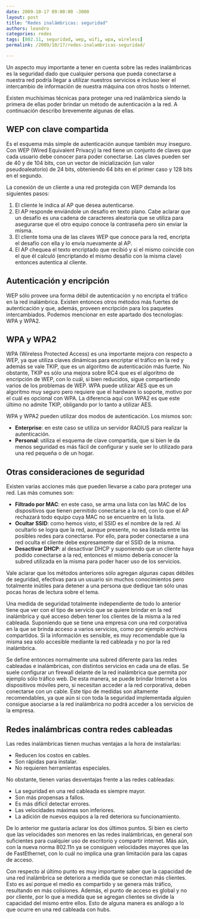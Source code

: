 ```yaml
---
date: 2009-10-17 09:00:00 -3000
layout: post
title: "Redes inalámbricas: seguridad"
authors: leandro
categories: redes
tags: [802.11, seguridad, wep, wifi, wpa, wireless]
permalink: /2009/10/17/redes-inalambricas-seguridad/

---
```


Un aspecto muy importante a tener en cuenta sobre las redes inalámbricas es la
seguridad dado que cualquier persona que pueda conectarse a nuestra red podría
llegar a utilizar nuestros servicios e incluso leer el intercambio de
información de nuestra máquina con otros hosts o Internet. <!-- more -->

Existen muchísimas técnicas para proteger una red inalámbrica siendo la primera
de ellas poder brindar un método de autenticación a la red. A continuación
describo brevemente algunas de ellas.

## WEP con clave compartida

Es el esquema más simple de autenticación aunque también muy inseguro. Con WEP
(Wired Equivalent Privacy) la red tiene un conjunto de claves que cada usuario
debe conocer para poder conectarse. Las claves pueden ser de 40 y de 104 bits,
con un vector de inicialización (un valor pseudoaleatorio) de 24 bits,
obteniendo 64 bits en el primer caso y 128 bits en el segundo.

La conexión de un cliente a una red protegida con WEP demanda los siguientes
pasos:

1. El cliente le indica al AP que desea autenticarse.
2. El AP responde enviándole un desafío en texto plano. Cabe aclarar que un
desafío es una cadena de caracteres aleatoria que se utiliza para asegurarse que
el otro equipo conoce la contraseña pero sin enviar la misma.
3. El cliente toma una de las claves WEP que conoce para la red, encripta el
desafío con ella y lo envía nuevamente al AP.
4. El AP chequea el texto encriptado que recibió y si el mismo coincide con
el que él calculó (encriptando el mismo desafío con la misma clave) entonces
autentica al cliente.

## Autenticación y encripción

WEP sólo provee una forma débil de autenticación y no encripta el tráfico en la
red inalámbrica. Existen entonces otros métodos más fuertes de autenticación y
que, además, proveen encripción para los paquetes intercambiados. Podemos
mencionar en este apartado dos tecnologías: WPA y WPA2.

## WPA y WPA2

WPA (Wireless Protected Access) es una importante mejora con respecto a WEP, ya
que utiliza claves dinámicas para encriptar el tráfico en la red y además se
vale TKIP, que es un algoritmo de autenticación más fuerte. No obstante, TKIP es
sólo una mejora sobre RC4 que es el algoritmo de encripción de WEP, con lo cuál,
si bien reducidos, sigue compartiendo varios de los problemas de WEP. WPA puede
utilizar AES que es un algoritmo muy seguro pero requiere que el hardware lo
soporte, motivo por el cuál es opcional con WPA. La diferencia aquí con WPA2 es
que este último no admite TKIP, obligando por lo tanto a utilizar AES.

WPA y WPA2 pueden utilizar dos modos de autenticación. Los mismos son:

* **Enterprise**: en este caso se utiliza un servidor RADIUS para realizar la
autenticación.
* **Personal**: utiliza el esquema de clave compartida, que si bien le da menos
seguridad es más fácil de configurar y suele ser lo utilizado para una red
pequeña o de un hogar.

## Otras consideraciones de seguridad

Existen varias acciones más que pueden llevarse a cabo para proteger una red.
Las más comunes son:

* **Filtrado por MAC**: en este caso, se arma una lista con las MAC de los
dispositivos que tienen permitido conectarse a la red, con lo que el AP
rechazará todo equipo cuya MAC no se encuentre en la lista.
* **Ocultar SSID**: como hemos visto, el SSID es el nombre de la red. Al
ocultarlo se logra que la red, aunque presente, no sea listada entre las
posibles redes para conectarse. Por ello, para poder conectarse a una red oculta
el cliente debe expresamente dar el SSID de la misma.
* **Desactivar DHCP**: al desactivar DHCP y suponiendo que un cliente haya
podido conectarse a la red, entonces el mismo debería conocer la subred
utilizada en la misma para poder hacer uso de los servicios.

Vale aclarar que los métodos anteriores sólo agregan algunas capas débiles de
seguridad, efectivas para un usuario sin muchos conocimientos pero totalmente
inútiles para detener a una persona que dedique tan sólo unas pocas horas de
lectura sobre el tema.

Una medida de seguridad totalmente independiente de todo lo anterior tiene que
ver con el tipo de servicio que se quiere brindar en la red inalámbrica y qué
acceso deben tener los clientes de la misma a la red cableada. Suponiendo que se
tiene una empresa con una red corporativa en la que se brinda acceso a varios
servicios, como por ejemplo archivos compartidos. Si la información es sensible,
es muy recomendable que la misma sea sólo accesible mediante la red cableada y
no por la red inalámbrica.

Se define entonces normalmente una subred diferente para las redes cableadas e
inalámbricas, con distintos servicios en cada una de ellas. Se suele configurar
un firewall delante de la red inalámbrica que permita por ejemplo sólo tráfico
web. De esta manera, se puede brindar Internet a los dispositivos móviles pero,
si necesitan acceder a la red corporativa, deben conectarse con un cable. Este
tipo de medidas son altamente recomendables, ya que aún si con toda la seguridad
implementada alguien consigue asociarse a la red inalámbrica no podrá acceder a
los servicios de la empresa.

## Redes inalámbricas contra redes cableadas

Las redes inalámbricas tienen muchas ventajas a la hora de instalarlas:

* Reducen los costos en cables.
* Son rápidas para instalar.
* No requieren herramientas especiales.

No obstante, tienen varias desventajas frente a las redes cableadas:

* La seguridad en una red cableada es siempre mayor.
* Son más propensas a fallos.
* Es más difícil detectar errores.
* Las velocidades máximas son inferiores.
* La adición de nuevos equipos a la red deteriora su funcionamiento.

De lo anterior me gustaría aclarar los dos últimos puntos. Si bien es cierto que
las velocidades son menores en las redes inalámbricas, en general son
suficientes para cualquier uso de escritorio y compartir internet. Más aún, con
la nueva norma 802.11n ya se consiguen velocidades mayores que las de
FastEthernet, con lo cuál no implica una gran limitación para las capas de
acceso.

Con respecto al último punto es muy importante saber que la capacidad de una red
inalámbrica se deteriora a medida que se conectan más clientes. Esto es así
porque el medio es compartido y se genera más tráfico, resultando en más
colisiones. Además, el punto de acceso es global y no por cliente, por lo que a
medida que se agregan clientes se divide la capacidad del mismo entre ellos.
Esto de alguna manera es análogo a lo que ocurre en una red cableada con hubs.
